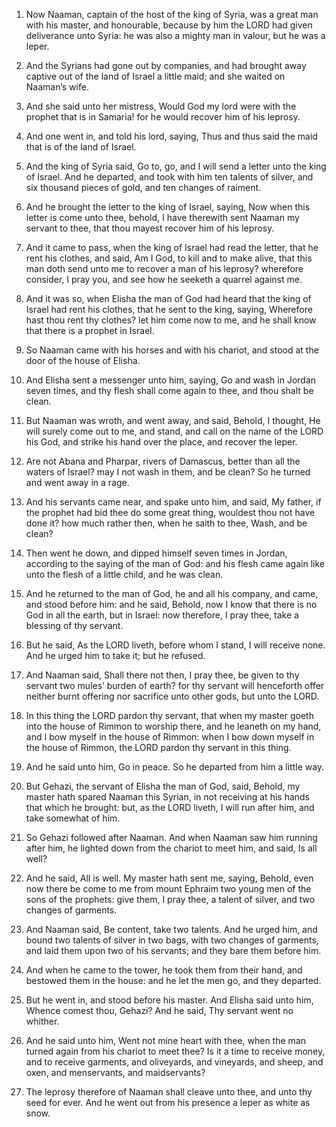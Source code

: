 1. Now Naaman, captain of the host of the king of Syria, was a great
man with his master, and honourable, because by him the LORD had given
deliverance unto Syria: he was also a mighty man in valour, but he was
a leper.

2. And the Syrians had gone out by companies, and had brought away
captive out of the land of Israel a little maid; and she waited on
Naaman’s wife.

3. And she said unto her mistress, Would God my lord were with the
prophet that is in Samaria! for he would recover him of his leprosy.

4. And one went in, and told his lord, saying, Thus and thus said the
maid that is of the land of Israel.

5. And the king of Syria said, Go to, go, and I will send a letter
unto the king of Israel. And he departed, and took with him ten
talents of silver, and six thousand pieces of gold, and ten changes of
raiment.

6. And he brought the letter to the king of Israel, saying, Now when
this letter is come unto thee, behold, I have therewith sent Naaman my
servant to thee, that thou mayest recover him of his leprosy.

7. And it came to pass, when the king of Israel had read the letter,
that he rent his clothes, and said, Am I God, to kill and to make
alive, that this man doth send unto me to recover a man of his
leprosy? wherefore consider, I pray you, and see how he seeketh a
quarrel against me.

8. And it was so, when Elisha the man of God had heard that the king
of Israel had rent his clothes, that he sent to the king, saying,
Wherefore hast thou rent thy clothes? let him come now to me, and he
shall know that there is a prophet in Israel.

9. So Naaman came with his horses and with his chariot, and stood at
the door of the house of Elisha.

10. And Elisha sent a messenger unto him, saying, Go and wash in
Jordan seven times, and thy flesh shall come again to thee, and thou
shalt be clean.

11. But Naaman was wroth, and went away, and said, Behold, I thought,
He will surely come out to me, and stand, and call on the name of the
LORD his God, and strike his hand over the place, and recover the
leper.

12. Are not Abana and Pharpar, rivers of Damascus, better than all
the waters of Israel? may I not wash in them, and be clean? So he
turned and went away in a rage.

13. And his servants came near, and spake unto him, and said, My
father, if the prophet had bid thee do some great thing, wouldest thou
not have done it? how much rather then, when he saith to thee, Wash,
and be clean?

14. Then went he down, and dipped himself seven times
in Jordan, according to the saying of the man of God: and his flesh
came again like unto the flesh of a little child, and he was clean.

15. And he returned to the man of God, he and all his company, and
came, and stood before him: and he said, Behold, now I know that there
is no God in all the earth, but in Israel: now therefore, I pray thee,
take a blessing of thy servant.

16. But he said, As the LORD liveth, before whom I stand, I will
receive none. And he urged him to take it; but he refused.

17. And Naaman said, Shall there not then, I pray thee, be given to
thy servant two mules’ burden of earth? for thy servant will
henceforth offer neither burnt offering nor sacrifice unto other gods,
but unto the LORD.

18. In this thing the LORD pardon thy servant, that when my master
goeth into the house of Rimmon to worship there, and he leaneth on my
hand, and I bow myself in the house of Rimmon: when I bow down myself
in the house of Rimmon, the LORD pardon thy servant in this thing.

19. And he said unto him, Go in peace. So he departed from him a
little way.

20. But Gehazi, the servant of Elisha the man of God, said, Behold,
my master hath spared Naaman this Syrian, in not receiving at his
hands that which he brought: but, as the LORD liveth, I will run after
him, and take somewhat of him.

21. So Gehazi followed after Naaman. And when Naaman saw him running
after him, he lighted down from the chariot to meet him, and said, Is
all well?

22. And he said, All is well. My master hath sent me,
saying, Behold, even now there be come to me from mount Ephraim two
young men of the sons of the prophets: give them, I pray thee, a
talent of silver, and two changes of garments.

23. And Naaman said, Be content, take two talents. And he urged him,
and bound two talents of silver in two bags, with two changes of
garments, and laid them upon two of his servants; and they bare them
before him.

24. And when he came to the tower, he took them from their hand, and
bestowed them in the house: and he let the men go, and they departed.

25. But he went in, and stood before his master. And Elisha said unto
him, Whence comest thou, Gehazi? And he said, Thy servant went no
whither.

26. And he said unto him, Went not mine heart with thee, when the man
turned again from his chariot to meet thee? Is it a time to receive
money, and to receive garments, and oliveyards, and vineyards, and
sheep, and oxen, and menservants, and maidservants?

27. The leprosy
therefore of Naaman shall cleave unto thee, and unto thy seed for
ever. And he went out from his presence a leper as white as snow.